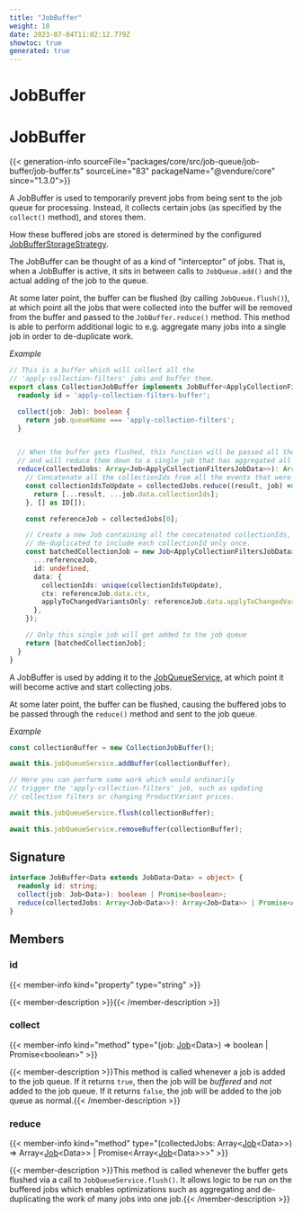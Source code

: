 ```yaml
---
title: "JobBuffer"
weight: 10
date: 2023-07-04T11:02:12.779Z
showtoc: true
generated: true
---
```

<!-- This file was generated from the Vendure source. Do not modify. Instead, re-run the "docs:build" script -->

# JobBuffer
<div class="symbol">


# JobBuffer

{{< generation-info sourceFile="packages/core/src/job-queue/job-buffer/job-buffer.ts" sourceLine="83" packageName="@vendure/core" since="1.3.0">}}

A JobBuffer is used to temporarily prevent jobs from being sent to the job queue for processing.
Instead, it collects certain jobs (as specified by the `collect()` method), and stores them.

How these buffered jobs are stored is determined by the configured <a href='/typescript-api/job-queue/job-buffer-storage-strategy#jobbufferstoragestrategy'>JobBufferStorageStrategy</a>.

The JobBuffer can be thought of as a kind of "interceptor" of jobs. That is, when a JobBuffer is active,
it sits in between calls to `JobQueue.add()` and the actual adding of the job to the queue.

At some later point, the buffer can be flushed (by calling `JobQueue.flush()`), at which point all the jobs
that were collected into the buffer will be removed from the buffer and passed to the `JobBuffer.reduce()` method.
This method is able to perform additional logic to e.g. aggregate many jobs into a single job in order to de-duplicate
work.

*Example*

```TypeScript
// This is a buffer which will collect all the
// 'apply-collection-filters' jobs and buffer them.
export class CollectionJobBuffer implements JobBuffer<ApplyCollectionFiltersJobData> {
  readonly id = 'apply-collection-filters-buffer';

  collect(job: Job): boolean {
    return job.queueName === 'apply-collection-filters';
  }


  // When the buffer gets flushed, this function will be passed all the collected jobs
  // and will reduce them down to a single job that has aggregated all of the collectionIds.
  reduce(collectedJobs: Array<Job<ApplyCollectionFiltersJobData>>): Array<Job<any>> {
    // Concatenate all the collectionIds from all the events that were buffered
    const collectionIdsToUpdate = collectedJobs.reduce((result, job) => {
      return [...result, ...job.data.collectionIds];
    }, [] as ID[]);

    const referenceJob = collectedJobs[0];

    // Create a new Job containing all the concatenated collectionIds,
    // de-duplicated to include each collectionId only once.
    const batchedCollectionJob = new Job<ApplyCollectionFiltersJobData>({
      ...referenceJob,
      id: undefined,
      data: {
        collectionIds: unique(collectionIdsToUpdate),
        ctx: referenceJob.data.ctx,
        applyToChangedVariantsOnly: referenceJob.data.applyToChangedVariantsOnly,
      },
    });

    // Only this single job will get added to the job queue
    return [batchedCollectionJob];
  }
}
```

A JobBuffer is used by adding it to the <a href='/typescript-api/job-queue/job-queue-service#jobqueueservice'>JobQueueService</a>, at which point it will become active
and start collecting jobs.

At some later point, the buffer can be flushed, causing the buffered jobs to be passed through the
`reduce()` method and sent to the job queue.

*Example*

```TypeScript
const collectionBuffer = new CollectionJobBuffer();

await this.jobQueueService.addBuffer(collectionBuffer);

// Here you can perform some work which would ordinarily
// trigger the 'apply-collection-filters' job, such as updating
// collection filters or changing ProductVariant prices.

await this.jobQueueService.flush(collectionBuffer);

await this.jobQueueService.removeBuffer(collectionBuffer);
```

## Signature

```TypeScript
interface JobBuffer<Data extends JobData<Data> = object> {
  readonly id: string;
  collect(job: Job<Data>): boolean | Promise<boolean>;
  reduce(collectedJobs: Array<Job<Data>>): Array<Job<Data>> | Promise<Array<Job<Data>>>;
}
```
## Members

### id

{{< member-info kind="property" type="string"  >}}

{{< member-description >}}{{< /member-description >}}

### collect

{{< member-info kind="method" type="(job: <a href='/typescript-api/job-queue/job#job'>Job</a>&#60;Data&#62;) => boolean | Promise&#60;boolean&#62;"  >}}

{{< member-description >}}This method is called whenever a job is added to the job queue. If it returns `true`, then
the job will be _buffered_ and _not_ added to the job queue. If it returns `false`, the job
will be added to the job queue as normal.{{< /member-description >}}

### reduce

{{< member-info kind="method" type="(collectedJobs: Array&#60;<a href='/typescript-api/job-queue/job#job'>Job</a>&#60;Data&#62;&#62;) => Array&#60;<a href='/typescript-api/job-queue/job#job'>Job</a>&#60;Data&#62;&#62; | Promise&#60;Array&#60;<a href='/typescript-api/job-queue/job#job'>Job</a>&#60;Data&#62;&#62;&#62;"  >}}

{{< member-description >}}This method is called whenever the buffer gets flushed via a call to `JobQueueService.flush()`.
It allows logic to be run on the buffered jobs which enables optimizations such as
aggregating and de-duplicating the work of many jobs into one job.{{< /member-description >}}


</div>
